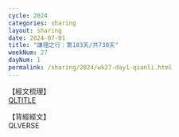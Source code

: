 ```yaml
---
cycle: 2024
categories: sharing
layout: sharing
date: 2024-07-01
title: "謙理之行：第183天/共730天"
weekNum: 27
dayNum: 1
permalink: /sharing/2024/wk27-day1-qianli.html
---
```

【經文梳理】  
[QLTITLE](QLLINK)

【背經經文】  
QLVERSE
